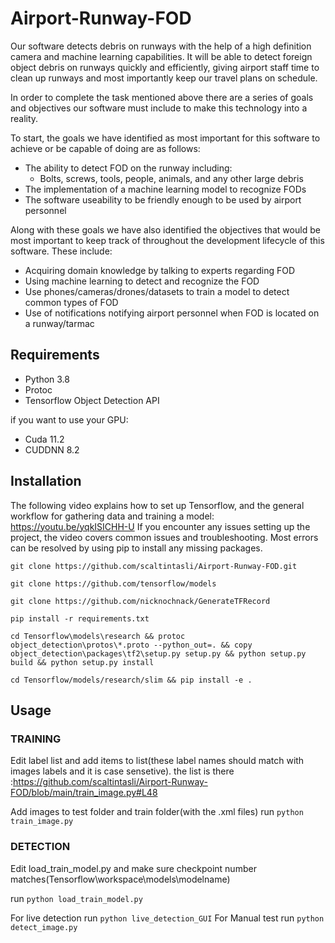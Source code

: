 # Airport-Runway-FOD

Our software detects debris on runways with the help of a high definition camera and machine learning capabilities. It will be able to detect foreign object debris on runways quickly and efficiently, giving airport staff time to clean up runways and most importantly keep our travel plans on schedule. 

In order to complete the task mentioned above there are a series of goals and objectives our software must include to make this technology into a reality. 

To start, the goals we have identified as most important for this software to achieve or be capable of doing are as follows:

* The ability to detect FOD on the runway including:
    * Bolts, screws, tools, people, animals, and any other large debris
* The implementation of a machine learning model to recognize FODs
* The software useability to be friendly enough to be used by airport personnel 

Along with these goals we have also identified the objectives that would be most important to keep track of throughout the development lifecycle of this software. These include:

* Acquiring domain knowledge by talking to experts regarding FOD
* Using machine learning to detect and recognize the FOD
* Use phones/cameras/drones/datasets to train a model to detect common types of FOD
* Use of notifications notifying airport personnel when FOD is located on a runway/tarmac

## Requirements
* Python 3.8
* Protoc
* Tensorflow Object Detection API

if you want to use your GPU:
* Cuda 11.2
* CUDDNN 8.2

## Installation

The following video explains how to set up Tensorflow, and the general workflow for gathering data and training a model: https://youtu.be/yqkISICHH-U
If you encounter any issues setting up the project, the video covers common issues and troubleshooting. Most errors can be resolved by using pip to install any missing packages.


```git clone https://github.com/scaltintasli/Airport-Runway-FOD.git```

```git clone https://github.com/tensorflow/models```

```git clone https://github.com/nicknochnack/GenerateTFRecord```

```pip install -r requirements.txt```

```cd Tensorflow\models\research && protoc object_detection\protos\*.proto --python_out=. && copy object_detection\packages\tf2\setup.py setup.py && python setup.py build && python setup.py install```

```cd Tensorflow/models/research/slim && pip install -e .```


## Usage

### TRAINING

Edit label list and add items to list(these label names should match with images labels and it is case sensetive). the list is there :https://github.com/scaltintasli/Airport-Runway-FOD/blob/main/train_image.py#L48

Add images to test folder and train folder(with the .xml files)
run ```python train_image.py```
 
### DETECTION

Edit load_train_model.py and make sure checkpoint number matches(Tensorflow\workspace\models\modelname)

run ```python load_train_model.py```

For live detection run ```python live_detection_GUI```
For Manual test run ```python detect_image.py```
